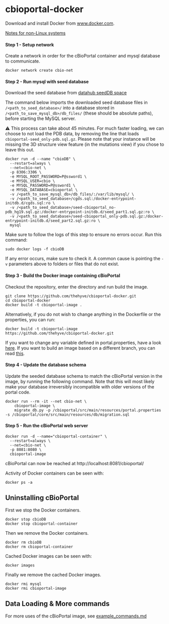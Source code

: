 # cbioportal-docker

Download and install Docker from www.docker.com.

[Notes for non-Linux systems](notes-for-non-linux.md)


#### Step 1 - Setup network
Create a network in order for the cBioPortal container and mysql database to communicate.
```
docker network create cbio-net
```

#### Step 2 - Run mysql with seed database
Download the seed database from [datahub seedDB space]( https://github.com/cBioPortal/datahub/blob/master/seedDB/README.md)

The command below imports the downloaded seed database files in
`/<path_to_seed_database>/` into a database stored in
`/<path_to_save_mysql_db>/db_files/` (these should be absolute
paths), before starting the MySQL server.

:warning: This process can take about 45 minutes. For much faster
loading, we can choose to not load the PDB data, by removing the
line that loads `cbioportal-seed_only-pdb.sql.gz`. Please note that
your instance will be missing the 3D structure view feature (in the
mutations view) if you chose to leave this out.

```
docker run -d --name "cbioDB" \
  --restart=always \
  --net=cbio-net \
  -p 8306:3306 \
  -e MYSQL_ROOT_PASSWORD=P@ssword1 \
  -e MYSQL_USER=cbio \
  -e MYSQL_PASSWORD=P@ssword1 \
  -e MYSQL_DATABASE=cbioportal \
  -v /<path_to_save_mysql_db>/db_files/:/var/lib/mysql/ \
  -v /<path_to_seed_database>/cgds.sql:/docker-entrypoint-initdb.d/cgds.sql:ro \
  -v /<path_to_seed_database>/seed-cbioportal_no-pdb_hg19.sql.gz:/docker-entrypoint-initdb.d/seed_part1.sql.gz:ro \
  -v /<path_to_seed_database>/seed-cbioportal_only-pdb.sql.gz:/docker-entrypoint-initdb.d/seed_part2.sql.gz:ro \
  mysql
```

Make sure to follow the logs of this step to ensure no errors occur. Run this command:
```
sudo docker logs -f cbioDB
``` 
If any error occurs, make sure to check it. A common cause is pointing the `-v` parameters above to folders or files that do not exist.

#### Step 3 - Build the Docker image containing cBioPortal
Checkout the repository, enter the directory and run build the image.

```
git clone https://github.com/thehyve/cbioportal-docker.git
cd cbioportal-docker
docker build -t cbioportal-image .
```

Alternatively, if you do not wish to change anything in the Dockerfile or the properties, you can run:

```
docker build -t cbioportal-image https://github.com/thehyve/cbioportal-docker.git
```

If you want to change any variable defined in portal.properties,
have a look [here](adjusting_portal.properties_configuration.md).
If you want to build an image based on a different branch, you can
read [this](adjusting_Dockerfile_configuration.md).

#### Step 4 - Update the database schema
Update the seeded database schema to match the cBioPortal version
in the image, by running the following command. Note that this will
most likely make your database irreversibly incompatible with older
versions of the portal code.

```
docker run --rm -it --net cbio-net \
    cbioportal-image \
    migrate_db.py -p /cbioportal/src/main/resources/portal.properties -s /cbioportal/core/src/main/resources/db/migration.sql
```

#### Step 5 - Run the cBioPortal web server
```
docker run -d --name="cbioportal-container" \
  --restart=always \
  --net=cbio-net \
  -p 8081:8080 \
  cbioportal-image
```

cBioPortal can now be reached at http://localhost:8081/cbioportal/

Activity of Docker containers can be seen with:
```
docker ps -a
```

## Uninstalling cBioPortal
First we stop the Docker containers.
```
docker stop cbioDB
docker stop cbioportal-container
```

Then we remove the Docker containers.
```
docker rm cbioDB
docker rm cbioportal-container
```

Cached Docker images can be seen with:
```
docker images
```

Finally we remove the cached Docker images.
```
docker rmi mysql
docker rmi cbioportal-image
```

## Data Loading & More commands

For more uses of the cBioPortal image, see [example_commands.md](example_commands.md)
